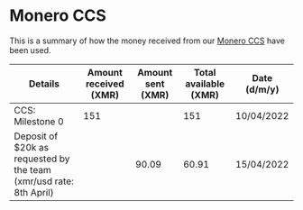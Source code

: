  # Monero CCS

 This is a summary of how the money received from our [Monero CCS](https://ccs.getmonero.org/proposals/haveno-frontend.html) have been used.


| Details | Amount received (XMR) | Amount sent (XMR)| Total available (XMR) | Date (d/m/y) |
|---|---|---|---|---|
| CCS: Milestone 0  | 151 | | 151 | 10/04/2022 |
| Deposit of $20k as requested by the team (xmr/usd rate: 8th April) | | 90.09 | 60.91 | 15/04/2022 |
